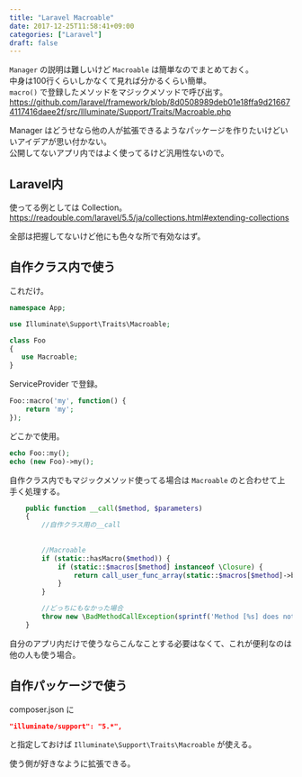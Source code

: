 ```yaml
---
title: "Laravel Macroable"
date: 2017-12-25T11:58:41+09:00
categories: ["Laravel"]
draft: false
---
```


`Manager` の説明は難しいけど `Macroable` は簡単なのでまとめておく。  
中身は100行くらいしかなくて見れば分かるくらい簡単。  
`macro()` で登録したメソッドをマジックメソッドで呼び出す。  
https://github.com/laravel/framework/blob/8d0508989deb01e18ffa9d216674117416daee2f/src/Illuminate/Support/Traits/Macroable.php

Manager はどうせなら他の人が拡張できるようなパッケージを作りたいけどいいアイデアが思い付かない。  
公開してないアプリ内ではよく使ってるけど汎用性ないので。

## Laravel内
使ってる例としては Collection。  
https://readouble.com/laravel/5.5/ja/collections.html#extending-collections

全部は把握してないけど他にも色々な所で有効なはず。

## 自作クラス内で使う

これだけ。

```php
namespace App;

use Illuminate\Support\Traits\Macroable;

class Foo
{
   use Macroable;
}
```

ServiceProvider で登録。

```php
Foo::macro('my', function() {
    return 'my';
});
```

どこかで使用。

```php
echo Foo::my();
echo (new Foo)->my();
```

自作クラス内でもマジックメソッド使ってる場合は `Macroable` のと合わせて上手く処理する。

```php
    public function __call($method, $parameters)
    {
        //自作クラス用の__call
        
        
        //Macroable
        if (static::hasMacro($method)) {
            if (static::$macros[$method] instanceof \Closure) {
                return call_user_func_array(static::$macros[$method]->bindTo($this, static::class), $parameters);
            }
        }

        //どっちにもなかった場合
        throw new \BadMethodCallException(sprintf('Method [%s] does not exist.', $method));
    }
```

自分のアプリ内だけで使うならこんなことする必要はなくて、これが便利なのは他の人も使う場合。

## 自作パッケージで使う

composer.json に
```json
"illuminate/support": "5.*",
```
と指定しておけば `Illuminate\Support\Traits\Macroable` が使える。

使う側が好きなように拡張できる。
